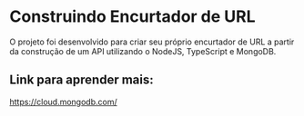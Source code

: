 #  Construindo Encurtador de URL

O projeto foi desenvolvido para criar seu próprio encurtador de URL a partir da construção de um API utilizando o NodeJS, TypeScript e MongoDB.

## Link para aprender mais:
https://cloud.mongodb.com/


